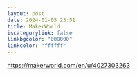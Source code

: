 ```yaml
---
layout: post
date: 2024-01-05 23:51
title: MakerWorld
iscategorylink: false
linkbgcolor: "000000"
linkcolor: "ffffff"
---
```

https://makerworld.com/en/u/4027303263
